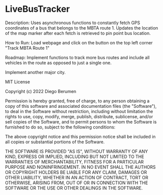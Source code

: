 # LiveBusTracker

Description:
Uses asynchronous functions to constantly fetch GPS coordinates of a bus that belongs to the MBTA route 1. Updates the location of the map marker after each fetch is retrieved to pin point bus location.


How to Run:
Load webpage and click on the button on the top left corner "Track MBTA Route 1"


Roadmap:
Implement functions to track more bus routes and include all vehicles in the route as opposed to just a single one.

Implement another major city.


MIT License

Copyright (c) 2022 Diego Berumen

Permission is hereby granted, free of charge, to any person obtaining a copy
of this software and associated documentation files (the "Software"), to deal
in the Software without restriction, including without limitation the rights
to use, copy, modify, merge, publish, distribute, sublicense, and/or sell
copies of the Software, and to permit persons to whom the Software is
furnished to do so, subject to the following conditions:

The above copyright notice and this permission notice shall be included in all
copies or substantial portions of the Software.

THE SOFTWARE IS PROVIDED "AS IS", WITHOUT WARRANTY OF ANY KIND, EXPRESS OR
IMPLIED, INCLUDING BUT NOT LIMITED TO THE WARRANTIES OF MERCHANTABILITY,
FITNESS FOR A PARTICULAR PURPOSE AND NONINFRINGEMENT. IN NO EVENT SHALL THE
AUTHORS OR COPYRIGHT HOLDERS BE LIABLE FOR ANY CLAIM, DAMAGES OR OTHER
LIABILITY, WHETHER IN AN ACTION OF CONTRACT, TORT OR OTHERWISE, ARISING FROM,
OUT OF OR IN CONNECTION WITH THE SOFTWARE OR THE USE OR OTHER DEALINGS IN THE
SOFTWARE.